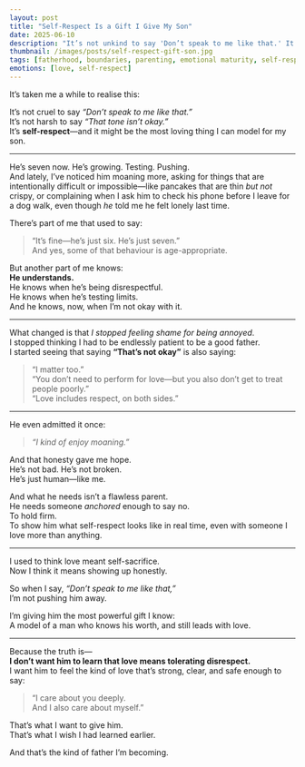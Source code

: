 ```yaml
---
layout: post
title: "Self-Respect Is a Gift I Give My Son"
date: 2025-06-10
description: "It’s not unkind to say 'Don’t speak to me like that.' It’s self-respect. And it may be the greatest form of love and modelling I could offer my son."
thumbnail: /images/posts/self-respect-gift-son.jpg
tags: [fatherhood, boundaries, parenting, emotional maturity, self-respect, love, modelling behaviour]
emotions: [love, self-respect]
---
```


It’s taken me a while to realise this:

It’s not cruel to say *“Don’t speak to me like that.”*  
It’s not harsh to say *“That tone isn’t okay.”*  
It’s **self-respect**—and it might be the most loving thing I can model for my son.

---

He’s seven now. He’s growing. Testing. Pushing.  
And lately, I’ve noticed him moaning more, asking for things that are intentionally difficult or impossible—like pancakes that are thin *but not* crispy, or complaining when I ask him to check his phone before I leave for a dog walk, even though *he* told me he felt lonely last time.

There’s part of me that used to say:  
> “It’s fine—he’s just six. He’s just seven.”  
And yes, some of that behaviour is age-appropriate.

But another part of me knows:  
**He understands.**  
He knows when he’s being disrespectful.  
He knows when he’s testing limits.  
And he knows, now, when I’m not okay with it.

---

What changed is that *I stopped feeling shame for being annoyed*.  
I stopped thinking I had to be endlessly patient to be a good father.  
I started seeing that saying **“That’s not okay”** is also saying:

> “I matter too.”  
> “You don’t need to perform for love—but you also don’t get to treat people poorly.”  
> “Love includes respect, on both sides.”

---

He even admitted it once:  
> *“I kind of enjoy moaning.”*

And that honesty gave me hope.  
He’s not bad. He’s not broken.  
He’s just human—like me.

And what he needs isn’t a flawless parent.  
He needs someone *anchored* enough to say no.  
To hold firm.  
To show him what self-respect looks like in real time, even with someone I love more than anything.

---

I used to think love meant self-sacrifice.  
Now I think it means showing up honestly.

So when I say, *“Don’t speak to me like that,”*  
I’m not pushing him away.

I’m giving him the most powerful gift I know:  
A model of a man who knows his worth, and still leads with love.

---

Because the truth is—  
**I don’t want him to learn that love means tolerating disrespect.**  
I want him to feel the kind of love that’s strong, clear, and safe enough to say:

> “I care about you deeply.  
> And I also care about myself.”

That’s what I want to give him.  
That’s what I wish I had learned earlier.

And that’s the kind of father I’m becoming.
